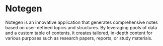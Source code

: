 # Notegen
Notegen is an innovative application that generates comprehensive notes based on user-defined topics and structures. By leveraging pools of data and a custom table of contents, it creates tailored, in-depth content for various purposes such as research papers, reports, or study materials.
